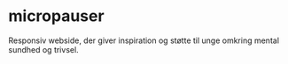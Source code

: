 # micropauser
Responsiv webside, der giver inspiration og støtte til unge omkring mental sundhed og trivsel. 
